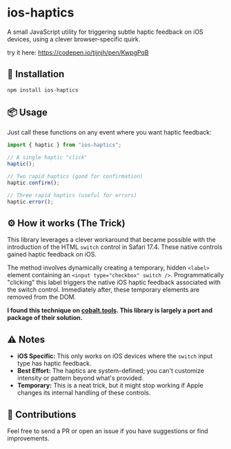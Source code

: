 # ios-haptics

A small JavaScript utility for triggering subtle haptic feedback on iOS devices,
using a clever browser-specific quirk.

try it here: https://codepen.io/tijnjh/pen/KwpgPqB

## 🚀 Installation

```sh
npm install ios-haptics
```

## 📦 Usage

Just call these functions on any event where you want haptic feedback:

```javascript
import { haptic } from "ios-haptics";

// A single haptic "click"
haptic();

// Two rapid haptics (good for confirmation)
haptic.confirm();

// Three rapid haptics (useful for errors)
haptic.error();
```

## ⚙️ How it works (The Trick)

This library leverages a clever workaround that became possible with the
introduction of the HTML `switch` control in Safari 17.4. These native controls
gained haptic feedback on iOS.

The method involves dynamically creating a temporary, hidden `<label>` element
containing an `<input type="checkbox" switch />`. Programmatically "clicking"
this label triggers the native iOS haptic feedback associated with the switch
control. Immediately after, these temporary elements are removed from the DOM.

**I found this technique on [cobalt.tools](https://cobalt.tools). This library
is largely a port and package of their solution.**

## ⚠️ Notes

- **iOS Specific:** This only works on iOS devices where the `switch` input type
  has haptic feedback.
- **Best Effort:** The haptics are system-defined; you can't customize intensity
  or pattern beyond what's provided.
- **Temporary:** This is a neat trick, but it might stop working if Apple
  changes its internal handling of these controls.

## 🤝 Contributions

Feel free to send a PR or open an issue if you have suggestions or find
improvements.
